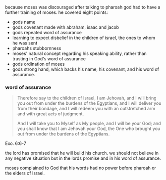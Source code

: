 because moses was discouraged after talking to pharoah god had to have a further training
of moses. he covered eight points:
- gods name
- gods covenant made with abraham, isaac and jacob
- gods repeated word of assurance
- learning to expect disbelief in the children of israel, the ones to whom he was sent
- pharoahs stubbornness
- moses' natural concept regarding his speaking ability, rather than trusting in God's word of assurance
- gods ordination of moses
- gods strong hand, which backs his name, his covenant, and his word of assurance.

### word of assurance

> Therefore say to the children of Israel, I am Jehovah, and I will bring you out from under the burdens of the Egyptians, and I will deliver you from their bondage, and I will redeem you with an outstretched arm and with great acts of judgment.
> 
> And I will take you to Myself as My people, and I will be your God; and you shall know that I am Jehovah your God, the One who brought you out from under the burdens of the Egyptians.

Exo. 6:6-7

the lord has promised that he will build his church. we should not believe in any negative situation but in the lords promise and in his word of assurance.

moses complained to God that his words had no power before pharoah or the elders of Israel. 
